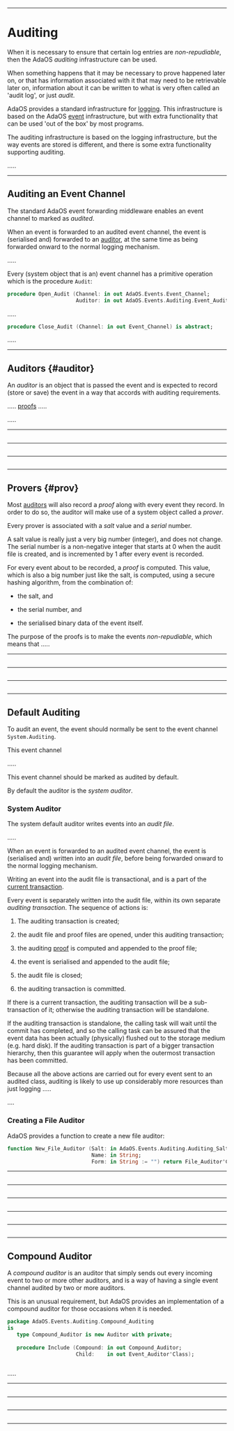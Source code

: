 -----------------------------------------------------------------------------------------------
# Auditing

When it is necessary to ensure that certain log entries are _non-repudiable_, then the AdaOS
_auditing_ infrastructure can be used. 

When something happens that it may be necessary to prove happened later on, or that has
information associated with it that may need to be retrievable later on, information about it
can be written to what is very often called an 'audit log', or just _audit_. 

AdaOS provides a standard infrastructure for [logging](logging.md). This infrastructure is
based on the AdaOS [event](events.md) infrastructure, but with extra functionality that can be
used 'out of the box' by most programs. 

The auditing infrastructure is based on the logging infrastructure, but the way events are
stored is different, and there is some extra functionality supporting auditing.  

.....



-----------------------------------------------------------------------------------------------
## Auditing an Event Channel

The standard AdaOS event forwarding middleware enables an event channel to marked as _audited_. 

When an event is forwarded to an audited event channel, the event is (serialised and) forwarded
to an [auditor](#auditor), at the same time as being forwarded onward to the normal logging
mechanism. 

.....

Every (system object that is an) event channel has a primitive operation which is the procedure 
`Audit`:

```ada
procedure Open_Audit (Channel: in out AdaOS.Events.Event_Channel; 
                      Auditor: in out AdaOS.Events.Auditing.Event_Auditor'Class) is abstract;
```

.....

```ada
procedure Close_Audit (Channel: in out Event_Channel) is abstract;
```
.....


-----------------------------------------------------------------------------------------------
## Auditors {#auditor}

An _auditor_ is an object that is passed the event and is expected to record (store or save) 
the event in a way that accords with auditing requirements. 


..... [proofs](#prov) .....


.....





-----------------------------------------------------------------------------------------------
## 






-----------------------------------------------------------------------------------------------
## 






-----------------------------------------------------------------------------------------------
## 






-----------------------------------------------------------------------------------------------
## Provers {#prov}

Most [auditors](#auditors) will also record a _proof_ along with every event they record. In 
order to do so, the auditor will make use of a system object called a _prover_. 

Every prover is associated with a _salt_ value and a _serial_ number. 

A salt value is really just a very big number (integer), and does not change. The serial number 
is a non-negative integer that starts at 0 when the audit file is created, and is incremented 
by 1 after every event is recorded. 

For every event about to be recorded, a _proof_ is computed. This value, which is also a big
number just like the salt, is computed, using a secure hashing algorithm, from the combination
of: 

 * the salt, and 
 
 * the serial number, and 
 
 * the serialised binary data of the event itself. 
 
The purpose of the proofs is to make the events _non-repudiable_, which means that .....







-----------------------------------------------------------------------------------------------
## 






-----------------------------------------------------------------------------------------------
## 






-----------------------------------------------------------------------------------------------
## 






-----------------------------------------------------------------------------------------------
## Default Auditing

To audit an event, the event should normally be sent to the event channel `System.Auditing`.


This event channel 

.....

This event channel should be marked as audited by default. 

By default the auditor is the _system auditor_.


### System Auditor

The system default auditor writes events into an _audit file_.

.....

When an event is forwarded to an audited event channel, the event is (serialised and) written 
into an _audit file_, before being forwarded onward to the normal logging mechanism. 

Writing an event into the audit file is transactional, and is a 
part of the [current transaction](?????). 

Every event is separately written into the audit file, within 
its own separate _auditing transaction_. The sequence of actions is:

 1. The auditing transaction is created; 
 
 2. the audit file and proof files are opened, under this auditing transaction; 
 
 3. the auditing [proof](#prov) is computed and appended to the proof file; 
 
 3. the event is serialised and appended to the audit file; 
 
 4. the audit file is closed; 
 
 5. the auditing transaction is committed. 

If there is a current transaction, the auditing transaction will be a sub-transaction of it; 
otherwise the auditing transaction will be standalone. 

If the auditing transaction is standalone, the calling task will wait until the commit has 
completed, and so the calling task can be assured that the event data has been actually 
(physically) flushed out to the storage medium (e.g. hard disk). If the auditing transaction 
is part of a bigger transaction hierarchy, then this guarantee will apply when the outermost 
transaction has been committed. 






Because all the above actions are carried out for every event sent to an audited class, 
auditing is likely to use up considerably more resources than just logging .....

....







### Creating a File Auditor

AdaOS provides a function to create a new file auditor:

```ada
function New_File_Auditor (Salt: in AdaOS.Events.Auditing.Auditing_Salt;
                           Name: in String; 
                           Form: in String := "") return File_Auditor'Class;
```






-----------------------------------------------------------------------------------------------
## 






-----------------------------------------------------------------------------------------------
## 






-----------------------------------------------------------------------------------------------
## 






-----------------------------------------------------------------------------------------------
## 






-----------------------------------------------------------------------------------------------
## 






-----------------------------------------------------------------------------------------------
## Compound Auditor

A _compound auditor_ is an auditor that simply sends out every incoming event to two or more 
other auditors, and is a way of having a single event channel audited by two or more auditors. 

This is an unusual requirement, but AdaOS provides an implementation of a compound auditor 
for those occasions when it is needed. 

```ada
package AdaOS.Events.Auditing.Compound_Auditing
is
   type Compound_Auditor is new Auditor with private;
   
   procedure Include (Compound: in out Compound_Auditor;
                      Child:    in out Event_Auditor'Class);



```

.....




-----------------------------------------------------------------------------------------------
## 






-----------------------------------------------------------------------------------------------
## 






-----------------------------------------------------------------------------------------------
## 






-----------------------------------------------------------------------------------------------
## 







